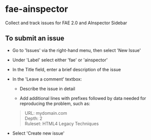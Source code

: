 # fae-ainspector
Collect and track issues for FAE 2.0 and AInspector Sidebar

## To submit an issue

* Go to 'Issues' via the right-hand menu, then select 'New Issue'

* Under 'Label' select either 'fae' or 'ainspector'

* In the Title field, enter a brief description of the issue

* In the 'Leave a comment' textbox:

  * Describe the issue in detail

  * Add additional lines with prefixes followed by data needed for reproducing the problem, such as:
  <blockquote>
  URL: mydomain.com<br>
  Depth: 2<br>
  Ruleset: HTML4 Legacy Techniques
  </blockquote>

* Select 'Create new issue'
